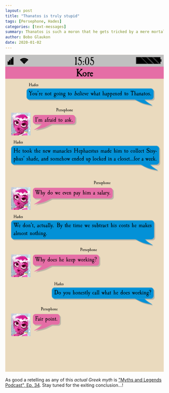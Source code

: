 ```yaml
---
layout: post
title: "Thanatos is truly stupid"
tags: [Persephone, Hades]
categories: [text-messages]
summary: Thanatos is such a moron that he gets tricked by a mere mortal. (Actual myth, BTW)
author: Bobo Glaukon
date: 2020-01-02
---
```


![Sisyphus tricks Thanatos](/assets/img/sisyphus.png)

As good a retelling as any of this *actual Greek myth* is ["Myths and Legends Podcast", Ep. 34](https://www.mythpodcast.com/4035/34-greek-mythology-uphill-battle/). Stay tuned for the exiting conclusion&hellip;!

